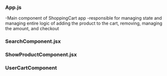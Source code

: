 ### App.js ###

-Main component of ShoppingCart app
-responsible for managing state and managing entire logic of adding the product to the cart, removing, managing the amount, and checkout

### SearchComponent.jsx ###
### ShowProductComponent.jsx ###
### UserCartComponent ###